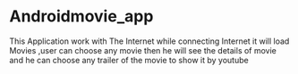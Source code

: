 # Androidmovie_app
This Application work with The Internet while connecting Internet it will load Movies 
,user can choose any movie then he will see the details of movie and he can choose any trailer of the movie to show it by youtube
